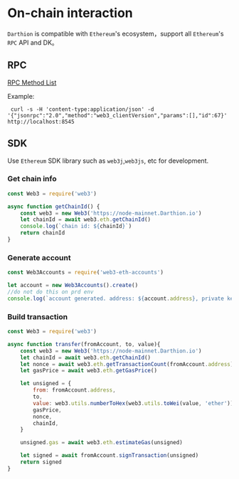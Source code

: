 # On-chain interaction
`Darthion` is compatible with `Ethereum`'s ecosystem，support all `Ethereum`'s `RPC` API and DK。

## RPC
[RPC Method List](https://eth.wiki/json-rpc/api)

Example:
```
 curl -s -H 'content-type:application/json' -d '{"jsonrpc":"2.0","method":"web3_clientVersion","params":[],"id":67}' http://localhost:8545
```

## SDK
Use `Ethereum` SDK library such as `web3j`,`web3js`, etc for development. 


### Get chain info
```JavaScript
const Web3 = require('web3')

async function getChainId() {
    const web3 = new Web3('https://node-mainnet.Darthion.io')
    let chainId = await web3.eth.getChainId()
    console.log(`chain id: ${chainId}`)
    return chainId
}
```

### Generate account
```JavaScript
const Web3Accounts = require('web3-eth-accounts')

let account = new Web3Accounts().create()
//do not do this on prd env
console.log(`account generated. address: ${account.address}, private key: ${account.privateKey}`)
```

### Build transaction
```JavaScript
const Web3 = require('web3')

async function transfer(fromAccount, to, value){
    const web3 = new Web3('https://node-mainnet.Darthion.io')
    let chainId = await web3.eth.getChainId()
    let nonce = await web3.eth.getTransactionCount(fromAccount.address)
    let gasPrice = await web3.eth.getGasPrice()

    let unsigned = {
        from: fromAccount.address,
        to,
        value: web3.utils.numberToHex(web3.utils.toWei(value, 'ether')),
        gasPrice,
        nonce,
        chainId,
    }

    unsigned.gas = await web3.eth.estimateGas(unsigned)

    let signed = await fromAccount.signTransaction(unsigned)
    return signed
}
```